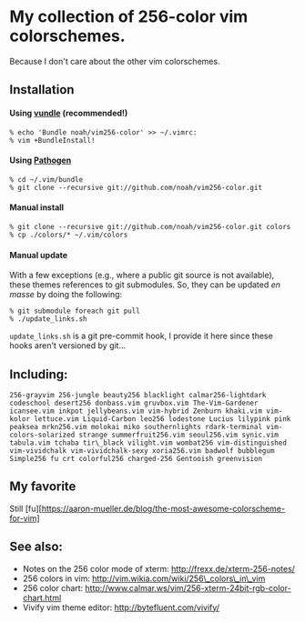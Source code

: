 # My collection of 256-color vim colorschemes.
Because I don't care about the other vim colorschemes.

## Installation

#### Using [vundle](https://github.com/gmarik/vundle/) (**recommended!**)

    % echo 'Bundle noah/vim256-color' >> ~/.vimrc:
    % vim +BundleInstall!

#### Using [Pathogen](http://www.vim.org/scripts/script.php?script_id=2332)

    % cd ~/.vim/bundle
    % git clone --recursive git://github.com/noah/vim256-color.git

#### Manual install

    % git clone --recursive git://github.com/noah/vim256-color.git colors
    % cp ./colors/* ~/.vim/colors

#### Manual update

With a few exceptions (e.g., where a public git source is not
available), these themes references to git submodules.  So, they can be
updated *en masse* by doing the following:

    % git submodule foreach git pull
    % ./update_links.sh

`update_links.sh` is a git pre-commit hook, I provide it here since
these hooks aren't versioned by git...

## Including:

    256-grayvim 256-jungle beauty256 blacklight calmar256-lightdark codeschool desert256 donbass.vim gruvbox.vim The-Vim-Gardener icansee.vim inkpot jellybeans.vim vim-hybrid Zenburn khaki.vim vim-kolor lettuce.vim Liquid-Carbon leo256 lodestone Lucius lilypink pink peaksea mrkn256.vim molokai miko southernlights rdark-terminal vim-colors-solarized strange summerfruit256.vim seoul256.vim synic.vim tabula.vim tchaba tir\_black vilight.vim wombat256 vim-distinguished vim-vividchalk vim-vividchalk-sexy xoria256.vim badwolf bubblegum Simple256 fu crt colorful256 charged-256 Gentooish greenvision


## My favorite

Still [fu][https://aaron-mueller.de/blog/the-most-awesome-colorscheme-for-vim]

## See also:

* Notes on the 256 color mode of xterm: http://frexx.de/xterm-256-notes/
* 256 colors in vim: http://vim.wikia.com/wiki/256\_colors\_in\_vim
* 256 color chart: http://www.calmar.ws/vim/256-xterm-24bit-rgb-color-chart.html
* Vivify vim theme editor: http://bytefluent.com/vivify/
